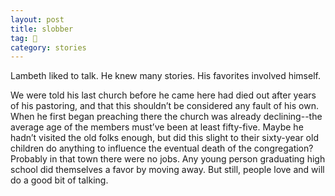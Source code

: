 ```yaml
---
layout: post
title: slobber
tag: 🍞
category: stories
---
```


Lambeth liked to talk.  He knew many stories.  His favorites involved himself.

  We were told his last church before he came here had died out after years of his pastoring, and that this shouldn’t be considered any fault of his own.  When he first began preaching there the church was already declining--the average age of the members must’ve been at least fifty-five.  Maybe he hadn’t visited the old folks enough, but did this slight to their sixty-year old children do anything to influence the eventual death of the congregation?  Probably in that town there were no jobs.  Any young person graduating high school did themselves a favor by moving away.  But still, people love and will do a good bit of talking.



